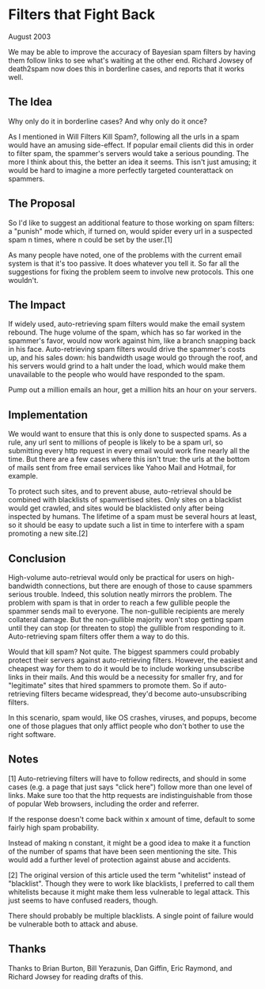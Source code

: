 # Filters that Fight Back
August 2003

We may be able to improve the accuracy of Bayesian spam filters by having them follow links to see what's waiting at the other end. Richard Jowsey of death2spam now does this in borderline cases, and reports that it works well.

## The Idea

Why only do it in borderline cases? And why only do it once?

As I mentioned in Will Filters Kill Spam?, following all the urls in a spam would have an amusing side-effect. If popular email clients did this in order to filter spam, the spammer's servers would take a serious pounding. The more I think about this, the better an idea it seems. This isn't just amusing; it would be hard to imagine a more perfectly targeted counterattack on spammers.

## The Proposal

So I'd like to suggest an additional feature to those working on spam filters: a "punish" mode which, if turned on, would spider every url in a suspected spam n times, where n could be set by the user.[1]

As many people have noted, one of the problems with the current email system is that it's too passive. It does whatever you tell it. So far all the suggestions for fixing the problem seem to involve new protocols. This one wouldn't.

## The Impact

If widely used, auto-retrieving spam filters would make the email system rebound. The huge volume of the spam, which has so far worked in the spammer's favor, would now work against him, like a branch snapping back in his face. Auto-retrieving spam filters would drive the spammer's costs up, and his sales down: his bandwidth usage would go through the roof, and his servers would grind to a halt under the load, which would make them unavailable to the people who would have responded to the spam.

Pump out a million emails an hour, get a million hits an hour on your servers.

## Implementation

We would want to ensure that this is only done to suspected spams. As a rule, any url sent to millions of people is likely to be a spam url, so submitting every http request in every email would work fine nearly all the time. But there are a few cases where this isn't true: the urls at the bottom of mails sent from free email services like Yahoo Mail and Hotmail, for example.

To protect such sites, and to prevent abuse, auto-retrieval should be combined with blacklists of spamvertised sites. Only sites on a blacklist would get crawled, and sites would be blacklisted only after being inspected by humans. The lifetime of a spam must be several hours at least, so it should be easy to update such a list in time to interfere with a spam promoting a new site.[2]

## Conclusion

High-volume auto-retrieval would only be practical for users on high-bandwidth connections, but there are enough of those to cause spammers serious trouble. Indeed, this solution neatly mirrors the problem. The problem with spam is that in order to reach a few gullible people the spammer sends mail to everyone. The non-gullible recipients are merely collateral damage. But the non-gullible majority won't stop getting spam until they can stop (or threaten to stop) the gullible from responding to it. Auto-retrieving spam filters offer them a way to do this.

Would that kill spam? Not quite. The biggest spammers could probably protect their servers against auto-retrieving filters. However, the easiest and cheapest way for them to do it would be to include working unsubscribe links in their mails. And this would be a necessity for smaller fry, and for "legitimate" sites that hired spammers to promote them. So if auto-retrieving filters became widespread, they'd become auto-unsubscribing filters.

In this scenario, spam would, like OS crashes, viruses, and popups, become one of those plagues that only afflict people who don't bother to use the right software.

## Notes

[1] Auto-retrieving filters will have to follow redirects, and should in some cases (e.g. a page that just says "click here") follow more than one level of links. Make sure too that the http requests are indistinguishable from those of popular Web browsers, including the order and referrer.

If the response doesn't come back within x amount of time, default to some fairly high spam probability.

Instead of making n constant, it might be a good idea to make it a function of the number of spams that have been seen mentioning the site. This would add a further level of protection against abuse and accidents.

[2] The original version of this article used the term "whitelist" instead of "blacklist". Though they were to work like blacklists, I preferred to call them whitelists because it might make them less vulnerable to legal attack. This just seems to have confused readers, though.

There should probably be multiple blacklists. A single point of failure would be vulnerable both to attack and abuse.

## Thanks

Thanks to Brian Burton, Bill Yerazunis, Dan Giffin, Eric Raymond, and Richard Jowsey for reading drafts of this.